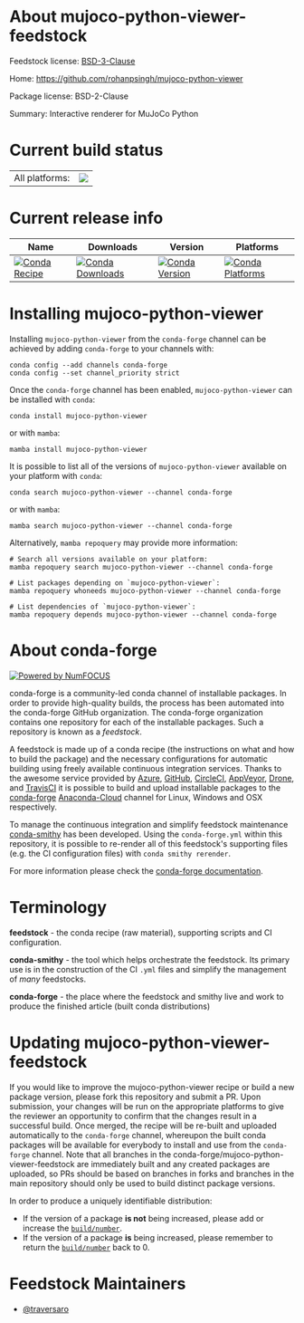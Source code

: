 About mujoco-python-viewer-feedstock
====================================

Feedstock license: [BSD-3-Clause](https://github.com/conda-forge/mujoco-python-viewer-feedstock/blob/main/LICENSE.txt)

Home: https://github.com/rohanpsingh/mujoco-python-viewer

Package license: BSD-2-Clause

Summary: Interactive renderer for MuJoCo Python

Current build status
====================


<table><tr><td>All platforms:</td>
    <td>
      <a href="https://dev.azure.com/conda-forge/feedstock-builds/_build/latest?definitionId=19718&branchName=main">
        <img src="https://dev.azure.com/conda-forge/feedstock-builds/_apis/build/status/mujoco-python-viewer-feedstock?branchName=main">
      </a>
    </td>
  </tr>
</table>

Current release info
====================

| Name | Downloads | Version | Platforms |
| --- | --- | --- | --- |
| [![Conda Recipe](https://img.shields.io/badge/recipe-mujoco--python--viewer-green.svg)](https://anaconda.org/conda-forge/mujoco-python-viewer) | [![Conda Downloads](https://img.shields.io/conda/dn/conda-forge/mujoco-python-viewer.svg)](https://anaconda.org/conda-forge/mujoco-python-viewer) | [![Conda Version](https://img.shields.io/conda/vn/conda-forge/mujoco-python-viewer.svg)](https://anaconda.org/conda-forge/mujoco-python-viewer) | [![Conda Platforms](https://img.shields.io/conda/pn/conda-forge/mujoco-python-viewer.svg)](https://anaconda.org/conda-forge/mujoco-python-viewer) |

Installing mujoco-python-viewer
===============================

Installing `mujoco-python-viewer` from the `conda-forge` channel can be achieved by adding `conda-forge` to your channels with:

```
conda config --add channels conda-forge
conda config --set channel_priority strict
```

Once the `conda-forge` channel has been enabled, `mujoco-python-viewer` can be installed with `conda`:

```
conda install mujoco-python-viewer
```

or with `mamba`:

```
mamba install mujoco-python-viewer
```

It is possible to list all of the versions of `mujoco-python-viewer` available on your platform with `conda`:

```
conda search mujoco-python-viewer --channel conda-forge
```

or with `mamba`:

```
mamba search mujoco-python-viewer --channel conda-forge
```

Alternatively, `mamba repoquery` may provide more information:

```
# Search all versions available on your platform:
mamba repoquery search mujoco-python-viewer --channel conda-forge

# List packages depending on `mujoco-python-viewer`:
mamba repoquery whoneeds mujoco-python-viewer --channel conda-forge

# List dependencies of `mujoco-python-viewer`:
mamba repoquery depends mujoco-python-viewer --channel conda-forge
```


About conda-forge
=================

[![Powered by
NumFOCUS](https://img.shields.io/badge/powered%20by-NumFOCUS-orange.svg?style=flat&colorA=E1523D&colorB=007D8A)](https://numfocus.org)

conda-forge is a community-led conda channel of installable packages.
In order to provide high-quality builds, the process has been automated into the
conda-forge GitHub organization. The conda-forge organization contains one repository
for each of the installable packages. Such a repository is known as a *feedstock*.

A feedstock is made up of a conda recipe (the instructions on what and how to build
the package) and the necessary configurations for automatic building using freely
available continuous integration services. Thanks to the awesome service provided by
[Azure](https://azure.microsoft.com/en-us/services/devops/), [GitHub](https://github.com/),
[CircleCI](https://circleci.com/), [AppVeyor](https://www.appveyor.com/),
[Drone](https://cloud.drone.io/welcome), and [TravisCI](https://travis-ci.com/)
it is possible to build and upload installable packages to the
[conda-forge](https://anaconda.org/conda-forge) [Anaconda-Cloud](https://anaconda.org/)
channel for Linux, Windows and OSX respectively.

To manage the continuous integration and simplify feedstock maintenance
[conda-smithy](https://github.com/conda-forge/conda-smithy) has been developed.
Using the ``conda-forge.yml`` within this repository, it is possible to re-render all of
this feedstock's supporting files (e.g. the CI configuration files) with ``conda smithy rerender``.

For more information please check the [conda-forge documentation](https://conda-forge.org/docs/).

Terminology
===========

**feedstock** - the conda recipe (raw material), supporting scripts and CI configuration.

**conda-smithy** - the tool which helps orchestrate the feedstock.
                   Its primary use is in the construction of the CI ``.yml`` files
                   and simplify the management of *many* feedstocks.

**conda-forge** - the place where the feedstock and smithy live and work to
                  produce the finished article (built conda distributions)


Updating mujoco-python-viewer-feedstock
=======================================

If you would like to improve the mujoco-python-viewer recipe or build a new
package version, please fork this repository and submit a PR. Upon submission,
your changes will be run on the appropriate platforms to give the reviewer an
opportunity to confirm that the changes result in a successful build. Once
merged, the recipe will be re-built and uploaded automatically to the
`conda-forge` channel, whereupon the built conda packages will be available for
everybody to install and use from the `conda-forge` channel.
Note that all branches in the conda-forge/mujoco-python-viewer-feedstock are
immediately built and any created packages are uploaded, so PRs should be based
on branches in forks and branches in the main repository should only be used to
build distinct package versions.

In order to produce a uniquely identifiable distribution:
 * If the version of a package **is not** being increased, please add or increase
   the [``build/number``](https://docs.conda.io/projects/conda-build/en/latest/resources/define-metadata.html#build-number-and-string).
 * If the version of a package **is** being increased, please remember to return
   the [``build/number``](https://docs.conda.io/projects/conda-build/en/latest/resources/define-metadata.html#build-number-and-string)
   back to 0.

Feedstock Maintainers
=====================

* [@traversaro](https://github.com/traversaro/)

